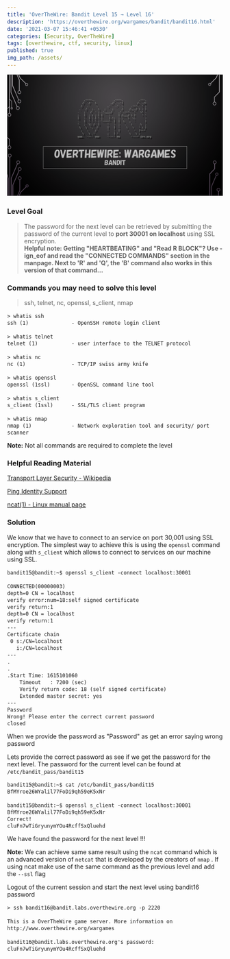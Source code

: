 ```yaml
---
title: 'OverTheWire: Bandit Level 15 → Level 16'
description: 'https://overthewire.org/wargames/bandit/bandit16.html'
date: '2021-03-07 15:46:41 +0530'
categories: [Security, OverTheWire]
tags: [overthewire, ctf, security, linux]
published: true
img_path: /assets/
---
```


![OverTheWire Banner](images/overthewire-banner.png)

### Level Goal

> The password for the next level can be retrieved by submitting the password of the current level to **port 30001 on localhost** using SSL encryption.  
> **Helpful note: Getting "HEARTBEATING" and "Read R BLOCK"? Use -ign_eof and read the "CONNECTED COMMANDS" section in the manpage. Next to 'R' and 'Q', the 'B' command also works in this version of that command…**

### Commands you may need to solve this level

> ssh, telnet, nc, openssl, s_client, nmap

```
> whatis ssh  
ssh (1)              - OpenSSH remote login client  

> whatis telnet  
telnet (1)           - user interface to the TELNET protocol  

> whatis nc      
nc (1)               - TCP/IP swiss army knife  

> whatis openssl  
openssl (1ssl)       - OpenSSL command line tool  

> whatis s_client  
s_client (1ssl)      - SSL/TLS client program  

> whatis nmap      
nmap (1)             - Network exploration tool and security/ port scanner
```

**Note:** Not all commands are required to complete the level

### Helpful Reading Material

[Transport Layer Security - Wikipedia](https://en.wikipedia.org/wiki/Transport_Layer_Security)

[Ping Identity Support](https://support.pingidentity.com/s/article/OpenSSL-s-client-Commands)

[ncat(1) - Linux manual page](https://man7.org/linux/man-pages/man1/ncat.1.html)

### Solution

We know that we have to connect to an service on port 30,001 using SSL encryption. The simplest way to achieve this is using the `openssl` command along with `s_client` which allows to connect to services on our machine using SSL.

```
bandit15@bandit:~$ openssl s_client -connect localhost:30001

CONNECTED(00000003)
depth=0 CN = localhost
verify error:num=18:self signed certificate
verify return:1
depth=0 CN = localhost
verify return:1
---
Certificate chain
 0 s:/CN=localhost
   i:/CN=localhost
---
.
.
.Start Time: 1615101060
    Timeout   : 7200 (sec)
    Verify return code: 18 (self signed certificate)
    Extended master secret: yes
---
Password
Wrong! Please enter the correct current password
closed
```

When we provide the password as "Password" as get an error saying wrong password

Lets provide the correct password as see if we get the password for the next level. The password for the current level can be found at `/etc/bandit_pass/bandit15`

```
bandit15@bandit:~$ cat /etc/bandit_pass/bandit15  
BfMYroe26WYalil77FoDi9qh59eK5xNr

bandit15@bandit:~$ openssl s_client -connect localhost:30001  
BfMYroe26WYalil77FoDi9qh59eK5xNr  
Correct!  
cluFn7wTiGryunymYOu4RcffSxQluehd
```

We have found the password for the next level !!!

**Note:** We can achieve same same result using the `ncat` command which is an advanced version of `netcat` that is developed by the creators of `nmap` . If using ncat make use of the same command as the previous level and add the `--ssl` flag

Logout of the current session and start the next level using bandit16 password

```
> ssh bandit16@bandit.labs.overthewire.org -p 2220

This is a OverTheWire game server. More information on http://www.overthewire.org/wargames

bandit16@bandit.labs.overthewire.org's password: cluFn7wTiGryunymYOu4RcffSxQluehd
```
